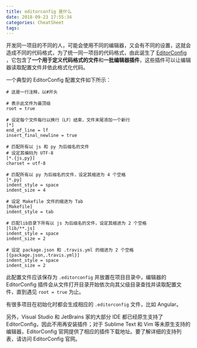 ```yaml
---
title: editorconfig 是什么
date: 2018-09-23 17:55:34
categories: CheatSheet
tags:
---
```


开发同一项目的不同的人，可能会使用不同的编辑器，又会有不同的设置，这就会造成不同的代码格式，为了统一同一项目的代码格式，由此诞生了 [EditorConfig](https://editorconfig.org/) ，它包含了**一个用于定义代码格式的文件**和**一批编辑器插件**，这些插件可以让编辑器读取配置文件并依此格式化代码。

一个典型的 EditorConfig 配置文件如下所示：

```EditorConfig
# 这是一行注释，以#开头

# 表示此文件为最顶级
root = true

# 设定每个文件每行以换行（LF）结束，文件末尾添加一个新行
[*]
end_of_line = lf
insert_final_newline = true

# 匹配所有以 js 和 py 为后缀名的文件
# 设定其编码为 UTF-8
[*.{js,py}]
charset = utf-8

# 匹配所有以 py 为后缀名的文件，设定其缩进为 4 个空格
[*.py]
indent_style = space
indent_size = 4

# 设定 Makefile 文件的缩进为 Tab
[Makefile]
indent_style = tab

# 匹配lib目录下所有以 js 为后缀名的文件，设定其缩进为 2 个空格
[lib/**.js]
indent_style = space
indent_size = 2

# 设定 package.json 和 .travis.yml 的缩进为 2 个空格
[{package.json,.travis.yml}]
indent_style = space
indent_size = 2
```

此配置文件应该保存为 `.editorconfig` 并放置在项目目录中，编辑器的 EditorConfig 插件会从文件打开目录开始依次向其父级目录查找并读取配置文件，直到遇见 `root = true` 为止。

有很多项目在初始化时都会生成相应的 `.editorconfig` 文件，比如 Angular。

另外，Visual Studio 和 JetBrains 家的大部分 IDE 都已经原生支持了 EditorConfig，因此不用再安装插件；对于 Sublime Text 和 Vim 等未原生支持的编辑器，EditorConfig 官网提供了相应的插件下载地址。要了解详细的支持列表，请访问 EditorConfig 官网。
